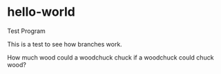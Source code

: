 # hello-world
 Test Program

This is a test to see how branches work.

How much wood could a woodchuck chuck if a woodchuck could chuck wood?
